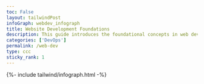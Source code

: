 ```yaml
---
toc: False
layout: tailwindPost
infoGraph: webdev_infograph
title: Website Development Foundations
description: This guide introduces the foundational concepts in web development—from setting up your About Me site, documenting your tools and workflow, and talking and extracting data from servers. You'll learn how to publish with GitHub Pages and create a central homepage to organize your developer journey, as well as thinking about future possibilities.
categories: ['DevOps']
permalink: /web-dev
type: ccc
sticky_rank: 1
---
```



{%- include tailwind/infograph.html -%}
